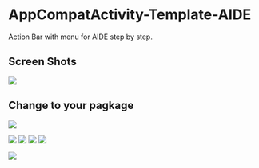 # AppCompatActivity-Template-AIDE
Action Bar with menu for AIDE step by step.

## Screen Shots

![](https://github.com/MrKhantee/AppCompatActivity-Template-AIDE/blob/master/screenshots/Screenshot_1.png)

## Change to your pagkage
![](https://github.com/MrKhantee/AppCompatActivity-Template-AIDE/blob/master/screenshots/Screenshot_2.jpg)


![](https://github.com/MrKhantee/AppCompatActivity-Template-AIDE/blob/master/screenshots/Screenshot_3.jpg)
![](https://github.com/MrKhantee/AppCompatActivity-Template-AIDE/blob/master/screenshots/Screenshot_2_1.jpg)
![](https://github.com/MrKhantee/AppCompatActivity-Template-AIDE/blob/master/screenshots/Screenshot_2_2.jpg)
![](https://github.com/MrKhantee/AppCompatActivity-Template-AIDE/blob/master/screenshots/Screenshot_2_3.jpg)


![](https://github.com/MrKhantee/AppCompatActivity-Template-AIDE/blob/master/screenshots/Screenshot_4.jpg)

